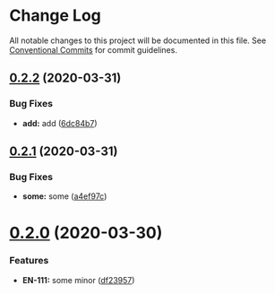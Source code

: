 # Change Log

All notable changes to this project will be documented in this file.
See [Conventional Commits](https://conventionalcommits.org) for commit guidelines.

## [0.2.2](https://github.com/recreateideas/lerna-monorepo/compare/@recreateideas/pkg-3@0.2.1...@recreateideas/pkg-3@0.2.2) (2020-03-31)


### Bug Fixes

* **add:** add ([6dc84b7](https://github.com/recreateideas/lerna-monorepo/commit/6dc84b7dd186e7557725a1bfb3b61914b6fa0473))





## [0.2.1](https://github.com/recreateideas/lerna-monorepo/compare/@recreateideas/pkg-3@0.2.0...@recreateideas/pkg-3@0.2.1) (2020-03-31)


### Bug Fixes

* **some:** some ([a4ef97c](https://github.com/recreateideas/lerna-monorepo/commit/a4ef97c238974568ea15d32be1dae1a5c52f0c3b))





# [0.2.0](https://github.com/recreateideas/lerna-monorepo/compare/@recreateideas/pkg-3@0.1.1...@recreateideas/pkg-3@0.2.0) (2020-03-30)


### Features

* **EN-111:** some minor ([df23957](https://github.com/recreateideas/lerna-monorepo/commit/df23957e5290602f1055fe2c9de60fd5c07e3d74))
